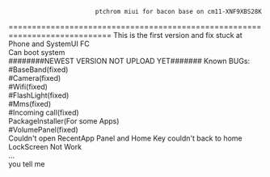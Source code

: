                             ptchrom miui for bacon base on cm11-XNF9XBS28K
============================================================================
This is the first version and fix stuck at Phone and SystemUI FC<br />
Can boot system<br />
########NEWEST VERSION NOT UPLOAD YET#######
Known BUGs:<br />
	#BaseBand(fixed)<br />
	#Camera(fixed)<br />
	#Wifi(fixed)<br />
	#FlashLight(fixed)<br />
	#Mms(fixed)<br />
        #Incoming call(fixed)<br />
        PackageInstaller(For some Apps)<br />
        #VolumePanel(fixed)<br />
        Couldn't open RecentApp Panel and Home Key couldn't back to home<br />
        LockScreen Not Work<br />
	...<br />
	you tell me<br />
